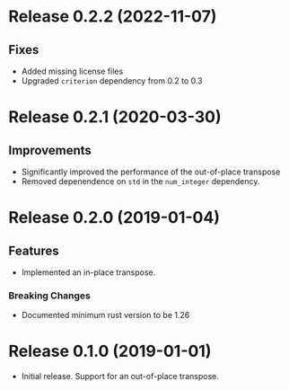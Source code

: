 # Release 0.2.2 (2022-11-07)

## Fixes

 - Added missing license files
 - Upgraded `criterion` dependency from 0.2 to 0.3

# Release 0.2.1 (2020-03-30)

## Improvements

 - Significantly improved the performance of the out-of-place transpose
 - Removed depenendence on `std` in the `num_integer` dependency.

# Release 0.2.0 (2019-01-04)

## Features

 - Implemented an in-place transpose.

### Breaking Changes

 - Documented minimum rust version to be 1.26

# Release 0.1.0 (2019-01-01)

 - Initial release. Support for an out-of-place transpose.
